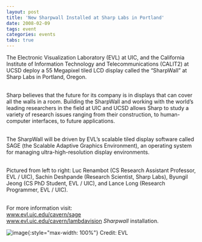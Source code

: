 ```yaml
---
layout: post
title: 'New Sharpwall Installed at Sharp Labs in Portland'
date: 2008-02-09
tags: event
categories: events
tabs: true
---
```


The Electronic Visualization Laboratory (EVL) at UIC, and the California Institute of Information Technology and Telecommunications (CALIT2) at UCSD deploy a 55 Megapixel tiled LCD display called the &ldquo;SharpWall&rdquo; at Sharp Labs in Portland, Oregon.<br><br>

Sharp believes that the future for its company is in displays that can cover all the walls in a room. Building the SharpWall and working with the world&rsquo;s leading researchers in the field at UIC and UCSD allows Sharp to study a variety of research issues ranging from their construction, to human-computer interfaces, to future applications.<br><br>

The SharpWall will be driven by EVL&rsquo;s scalable tiled display software called SAGE (the Scalable Adaptive Graphics Environment), an operating system for managing ultra-high-resolution display environments.<br><br>

Pictured from left to right: Luc Renambot (CS Research Assistant Professor, EVL / UIC), Sachin Deshpande (Research Scientist, Sharp Labs), Byungil Jeong (CS PhD Student, EVL / UIC), and Lance Long (Research Programmer, EVL / UIC).<br><br>

For more information visit:<br>
<a href="http://www.evl.uic.edu/cavern/sage">www.evl.uic.edu/cavern/sage</a><br>
<a href="http://www.evl.uic.edu/cavern/lambdavision">www.evl.uic.edu/cavern/lambdavision</a>
<em>Sharpwall</em> installation.

![image](https://www.evl.uic.edu/output/originals/sharpwall.jpg-srcw.jpg){:style="max-width: 100%"}
Credit: EVL

